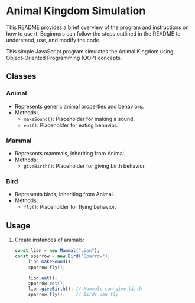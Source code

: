 # Animal Kingdom Simulation

This README provides a brief overview of the program and instructions on how to use it. Beginners can follow the steps outlined in the README to understand, use, and modify the code.


This simple JavaScript program simulates the Animal Kingdom using Object-Oriented Programming (OOP) concepts.

## Classes

### Animal
- Represents generic animal properties and behaviors.
- Methods:
  - `makeSound()`: Placeholder for making a sound.
  - `eat()`: Placeholder for eating behavior.

### Mammal
- Represents mammals, inheriting from Animal.
- Methods:
  - `giveBirth()`: Placeholder for giving birth behavior.

### Bird
- Represents birds, inheriting from Animal.
- Methods:
  - `fly()`: Placeholder for flying behavior.

## Usage

1. Create instances of animals:
   ```javascript
   const lion = new Mammal("Lion");
   const sparrow = new Bird("Sparrow");
        lion.makeSound();
        sparrow.fly();

        lion.eat();
        sparrow.eat();
        lion.giveBirth(); // Mammals can give birth
        sparrow.fly();    // Birds can fly
